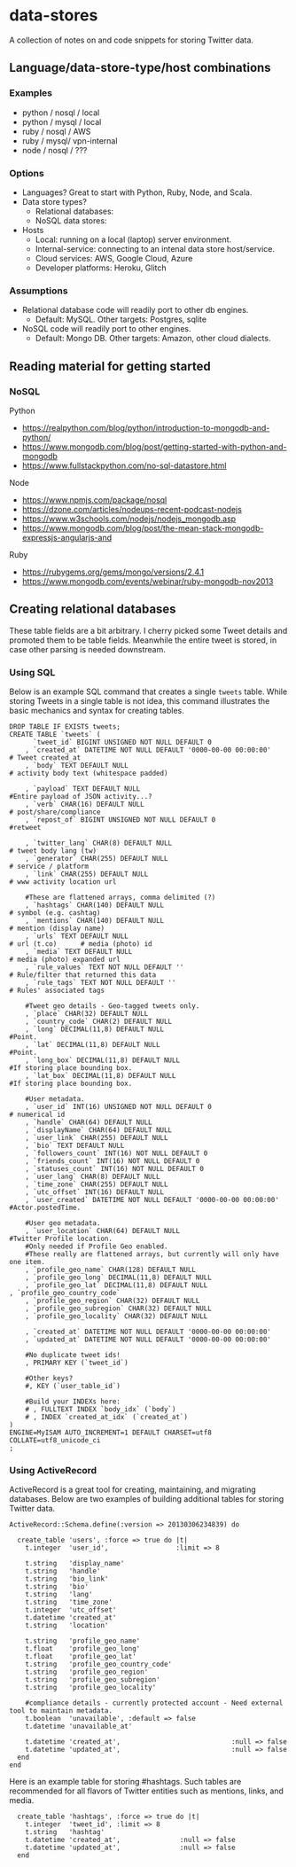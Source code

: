 # data-stores
A collection of notes on and code snippets for storing Twitter data.


## Language/data-store-type/host combinations

### Examples
+ python / nosql / local 
+ python / mysql / local
+ ruby / nosql / AWS 
+ ruby / mysql/ vpn-internal 
+ node / nosql / ???

### Options

+ Languages? Great to start with Python, Ruby, Node, and Scala.
+ Data store types? 
  + Relational databases:
  + NoSQL data stores: 
+ Hosts
  + Local: running on a local (laptop) server environment.
  + Internal-service: connecting to an intenal data store host/service.
  + Cloud services: AWS, Google Cloud, Azure
  + Developer platforms: Heroku, Glitch
  
### Assumptions
+ Relational database code will readily port to other db engines.
  + Default: MySQL. Other targets: Postgres, sqlite
+ NoSQL code will readily port to other engines.
  + Default: Mongo DB. Other targets: Amazon, other cloud dialects. 

## Reading material for getting started

### NoSQL

Python
+ https://realpython.com/blog/python/introduction-to-mongodb-and-python/
+ https://www.mongodb.com/blog/post/getting-started-with-python-and-mongodb
+ https://www.fullstackpython.com/no-sql-datastore.html

Node
+ https://www.npmjs.com/package/nosql
+ https://dzone.com/articles/nodeups-recent-podcast-nodejs
+ https://www.w3schools.com/nodejs/nodejs_mongodb.asp
+ https://www.mongodb.com/blog/post/the-mean-stack-mongodb-expressjs-angularjs-and

Ruby
+ https://rubygems.org/gems/mongo/versions/2.4.1
+ https://www.mongodb.com/events/webinar/ruby-mongodb-nov2013






## Creating relational databases 

These table fields are a bit arbitrary.  I cherry picked some Tweet details and promoted them to be table fields.
Meanwhile the entire tweet is stored, in case other parsing is needed downstream.

### Using SQL

Below is an example SQL command that creates a single ```tweets``` table. While storing Tweets in a single table is not idea, this command illustrates the basic mechanics and syntax for creating tables. 


```
DROP TABLE IF EXISTS tweets;
CREATE TABLE `tweets` (
      `tweet_id` BIGINT UNSIGNED NOT NULL DEFAULT 0                  
    , `created_at` DATETIME NOT NULL DEFAULT '0000-00-00 00:00:00'       # Tweet created_at
    , `body` TEXT DEFAULT NULL                                          # activity body text (whitespace padded) 
    
    , `payload` TEXT DEFAULT NULL                                       #Entire payload of JSON activity...?   
    , `verb` CHAR(16) DEFAULT NULL                                      # post/share/compliance 
    , `repost_of` BIGINT UNSIGNED NOT NULL DEFAULT 0                    #retweet 

    , `twitter_lang` CHAR(8) DEFAULT NULL                               # tweet body lang (tw) 
    , `generator` CHAR(255) DEFAULT NULL                                # service / platform
    , `link` CHAR(255) DEFAULT NULL                                     # www activity location url 

    #These are flattened arrays, comma delimited (?)
    , `hashtags` CHAR(140) DEFAULT NULL                                 # symbol (e.g. cashtag) 
    , `mentions` CHAR(140) DEFAULT NULL                                 # mention (display name) 
    , `urls` TEXT DEFAULT NULL                                          # url (t.co)      # media (photo) id
    , `media` TEXT DEFAULT NULL                                         # media (photo) expanded url
    , `rule_values` TEXT NOT NULL DEFAULT ''                            # Rule/filter that returned this data
    , `rule_tags` TEXT NOT NULL DEFAULT ''                              # Rules' associated tags

    #Tweet geo details - Geo-tagged tweets only.
    , `place` CHAR(32) DEFAULT NULL
    , `country_code` CHAR(2) DEFAULT NULL
    , `long` DECIMAL(11,8) DEFAULT NULL                                 #Point.
    , `lat` DECIMAL(11,8) DEFAULT NULL                                  #Point.
    , `long_box` DECIMAL(11,8) DEFAULT NULL                             #If storing place bounding box.
    , `lat_box` DECIMAL(11,8) DEFAULT NULL                              #If storing place bounding box.

    #User metadata.
    , `user_id` INT(16) UNSIGNED NOT NULL DEFAULT 0                    # numerical id  
    , `handle` CHAR(64) DEFAULT NULL 
    , `displayName` CHAR(64) DEFAULT NULL 
    , `user_link` CHAR(255) DEFAULT NULL       
    , `bio` TEXT DEFAULT NULL  
    , `followers_count` INT(16) NOT NULL DEFAULT 0 
    , `friends_count` INT(16) NOT NULL DEFAULT 0 
    , `statuses_count` INT(16) NOT NULL DEFAULT 0 
    , `user_lang` CHAR(8) DEFAULT NULL  
    , `time_zone` CHAR(255) DEFAULT NULL  
    , `utc_offset` INT(16) DEFAULT NULL  
    , `user_created` DATETIME NOT NULL DEFAULT '0000-00-00 00:00:00'  #Actor.postedTime.    

    #User geo metadata.
    , `user_location` CHAR(64) DEFAULT NULL                           #Twitter Profile location.
    #Only needed if Profile Geo enabled.
    #These really are flattened arrays, but currently will only have one item.
    , `profile_geo_name` CHAR(128) DEFAULT NULL
    , `profile_geo_long` DECIMAL(11,8) DEFAULT NULL                              
    , `profile_geo_lat` DECIMAL(11,8) DEFAULT NULL                                  , `profile_geo_country_code`
    , `profile_geo_region` CHAR(32) DEFAULT NULL
    , `profile_geo_subregion` CHAR(32) DEFAULT NULL 
    , `profile_geo_locality` CHAR(32) DEFAULT NULL 

    , `created_at` DATETIME NOT NULL DEFAULT '0000-00-00 00:00:00'  
    , `updated_at` DATETIME NOT NULL DEFAULT '0000-00-00 00:00:00'  
   
    #No duplicate tweet ids!
    , PRIMARY KEY (`tweet_id`)

    #Other keys?
    #, KEY (`user_table_id`)
 
    #Build your INDEXs here:
    # , FULLTEXT INDEX `body_idx` (`body`)  
    # , INDEX `created_at_idx` (`created_at`)
) 
ENGINE=MyISAM AUTO_INCREMENT=1 DEFAULT CHARSET=utf8 COLLATE=utf8_unicode_ci
;

```

### Using ActiveRecord

ActiveRecord is a great tool for creating, maintaining, and migrating databases. Below are two examples of building additional tables for storing Twitter data.

```
ActiveRecord::Schema.define(:version => 20130306234839) do

  create_table 'users', :force => true do |t|
    t.integer  'user_id',                 :limit => 8
   
    t.string   'display_name'
    t.string   'handle'
    t.string   'bio_link'
    t.string   'bio'
    t.string   'lang'
    t.string   'time_zone'
    t.integer  'utc_offset'
    t.datetime 'created_at'
    t.string   'location'

    t.string   'profile_geo_name'
    t.float    'profile_geo_long'
    t.float    'profile_geo_lat'
    t.string   'profile_geo_country_code'
    t.string   'profile_geo_region'
    t.string   'profile_geo_subregion'
    t.string   'profile_geo_locality'

    #compliance details - currently protected account - Need external tool to maintain metadata.
    t.boolean  'unavailable', :default => false
    t.datetime 'unavailable_at' 
   
    t.datetime 'created_at',                            :null => false
    t.datetime 'updated_at',                            :null => false
  end
end
```
  
Here is an example table for storing #hashtags. Such tables are recommended for all flavors of Twitter entities such as mentions, links, and media.   
  
```
  create_table 'hashtags', :force => true do |t|
    t.integer  'tweet_id', :limit => 8
    t.string   'hashtag'
    t.datetime 'created_at',               :null => false
    t.datetime 'updated_at',               :null => false
  end


```




